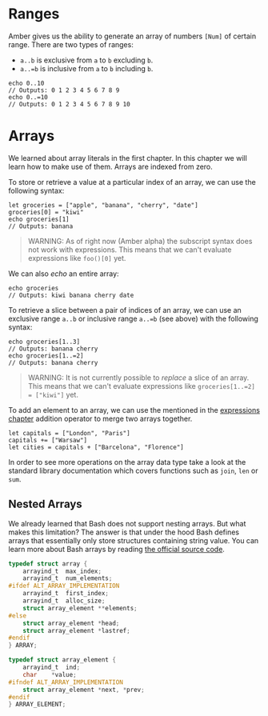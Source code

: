 # Ranges

Amber gives us the ability to generate an array of numbers `[Num]` of certain range. There are two types of ranges:
- `a..b` is exclusive from `a` to `b` excluding `b`.
- `a..=b` is inclusive from `a` to `b` including `b`.

```ab
echo 0..10
// Outputs: 0 1 2 3 4 5 6 7 8 9
echo 0..=10
// Outputs: 0 1 2 3 4 5 6 7 8 9 10
```

# Arrays

We learned about array literals in the first chapter. In this chapter we will learn how to make use of them. Arrays are indexed from zero.

To store or retrieve a value at a particular index of an array, we can use the following syntax:

```ab
let groceries = ["apple", "banana", "cherry", "date"]
groceries[0] = "kiwi"
echo groceries[1]
// Outputs: banana
```

> WARNING: As of right now (Amber alpha) the subscript syntax does not work with expressions. This means that we can't evaluate expressions like `foo()[0]` yet.

We can also _echo_ an entire array:

```ab
echo groceries
// Outputs: kiwi banana cherry date
```

To retrieve a slice between a pair of indices of an array, we can use an exclusive range `a..b` or inclusive range `a..=b` (see above) with the following syntax:

```ab
echo groceries[1..3]
// Outputs: banana cherry
echo groceries[1..=2]
// Outputs: banana cherry
```

> WARNING: It is not currently possible to *replace* a slice of an array. This means that we can't evaluate expressions like `groceries[1..=2] = ["kiwi"]` yet.

To add an element to an array, we can use the mentioned in the [expressions chapter](/basic_syntax/expressions) addition operator to merge two arrays together.

```ab
let capitals = ["London", "Paris"]
capitals += ["Warsaw"]
let cities = capitals + ["Barcelona", "Florence"]
```

In order to see more operations on the array data type take a look at the standard library documentation which covers functions such as `join`, `len` or `sum`.

## Nested Arrays

We already learned that Bash does not support nesting arrays. But what makes this limitation? The answer is that under the hood Bash defines arrays that essentially only store structures containing string value. You can learn more about Bash arrays by reading [the official source code](https://git.savannah.gnu.org/cgit/bash.git/tree/array.h).

```c
typedef struct array {
	arrayind_t	max_index;
	arrayind_t	num_elements;
#ifdef ALT_ARRAY_IMPLEMENTATION
	arrayind_t	first_index;
	arrayind_t	alloc_size;
	struct array_element **elements;
#else
	struct array_element *head;
	struct array_element *lastref;
#endif
} ARRAY;

typedef struct array_element {
	arrayind_t	ind;
	char	*value;
#ifndef ALT_ARRAY_IMPLEMENTATION
	struct array_element *next, *prev;
#endif
} ARRAY_ELEMENT;
```
